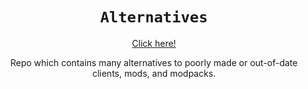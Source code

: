 <div align="center">

# `Alternatives`
[Click here!](https://microcontrollersdev.github.io/)


Repo which contains many
alternatives to poorly made
or out-of-date clients, mods,
and modpacks.

</div>

